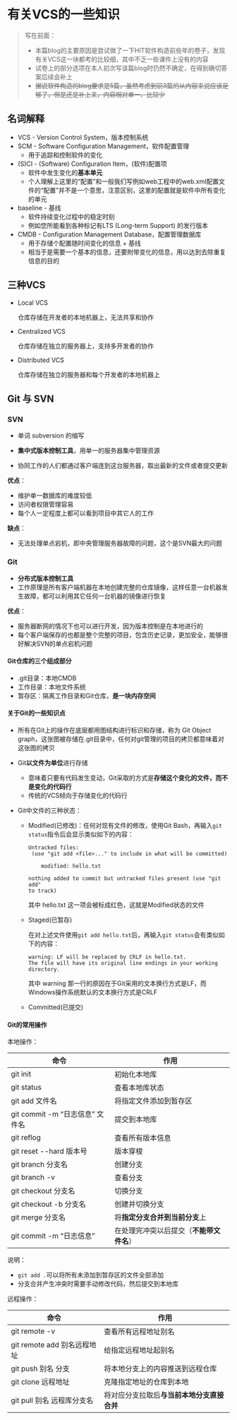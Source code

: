 # 有关VCS的一些知识

> 写在前面：
>
> * 本篇blog的主要原因是尝试做了一下HIT软件构造前些年的卷子，发现有关VCS这一块都考的比较细，其中不乏一些课件上没有的内容
> * 试卷上的部分选项在本人初次写该篇blog时仍然不确定，在得到确切答案后续会补上
> * ~~据说软件构造的blog要求是5篇，虽然考虑到前3篇的从内容来说应该足够了，但是还是补上来，内容相对单一、比较少~~

## 名词解释

*  VCS - Version Control System，版本控制系统
* SCM -  Software Configuration Management，软件配置管理
  * 用于追踪和控制软件的变化
* (S)CI -  (Software) Configuration Item，(软件)配置项
  * 软件中发生变化的**基本单元**
  * 个人理解上这里的“配置”和一般我们写例如web工程中的web.xml配置文件的“配置”并不是一个意思，注意区别，这里的配置就是软件中所有变化的单元
* baseline - 基线
  * 软件持续变化过程中的稳定时刻
  * 例如您所能看到各种标记有LTS (Long-term Support) 的发行版本
* CMDB - Configuration Management Database，配置管理数据库
  * 用于存储个配置随时间变化的信息 + 基线
  * 相当于是需要一个基本的信息，还要附带变化的信息，用以达到去除重复信息的目的

## 三种VCS

* Local VCS

  仓库存储在开发者的本地机器上，无法共享和协作

* Centralized VCS

  仓库存储在独立的服务器上，支持多开发者的协作

* Distributed VCS

  仓库存储在独立的服务器和每个开发者的本地机器上

## Git 与 SVN

### SVN

* 单词 subversion 的缩写

* **集中式版本控制工具**，用单一的服务器集中管理资源
* 协同工作的人们都通过客户端连到这台服务器，取出最新的文件或者提交更新

**优点**：

* 维护单一数据库的难度较低
* 访问者权限管理容易
* 每个人一定程度上都可以看到项目中其它人的工作

**缺点**：

* 无法处理单点宕机，即中央管理服务器故障的问题，这个是SVN最大的问题

### Git

* **分布式版本控制工具**
* 工作原理是所有客户端机器在本地创建完整的仓库镜像，这样任意一台机器发生故障，都可以利用其它任何一台机器的镜像进行恢复

**优点**：

* 服务器断网的情况下也可以进行开发，因为版本控制是在本地进行的
* 每个客户端保存的也都是整个完整的项目，包含历史记录，更加安全，能够很好解决SVN的单点宕机问题

#### Git仓库的三个组成部分

* .git目录：本地CMDB
* 工作目录：本地文件系统
* 暂存区：隔离工作目录和Git仓库，**是一块内存空间**

#### 关于Git的一些知识点

* 所有在Git上的操作在底层都用图结构进行标识和存储，称为 Git Object graph，这张图被存储在.git目录中，任何对git管理的项目的拷贝都意味着对这张图的拷贝

* Git**以文件为单位**进行存储
  * 意味着只要有代码发生变动，Git采取的方式是**存储这个变化的文件，而不是变化的代码行**
  * 传统的VCS倾向于存储变化的代码行
  
* Git中文件的三种状态：

  * Modified(已修改)：任何对现有文件的修改，使用Git Bash，再输入`git status`指令后会显示类似如下的内容：

    ```
    Untracked files:
     (use "git add <file>..." to include in what will be committed)
     
     	modified: hello.txt
     
    nothing added to commit but untracked files present (use "git add" 
    to track)
    ```

    其中 hello.txt 这一项会被标成红色，这就是Modified状态的文件

  * Staged(已暂存)

    在对上述文件使用`git add hello.txt`后，再输入`git status`会有类似如下的内容：

    ```
    warning: LF will be replaced by CRLF in hello.txt.
    The file will have its original line endings in your working 
    directory.
    ```

    其中 warning 那一行的原因在于Git采用的文本换行方式是LF，而Windows操作系统默认的文本换行方式是CRLF

  * Committed(已提交)

#### Git的常用操作

本地操作：

| 命令                            | 作用                                     |
| ------------------------------- | ---------------------------------------- |
| git init                        | 初始化本地库                             |
| git status                      | 查看本地库状态                           |
| git add 文件名                  | 将指定文件添加到暂存区                   |
| git commit -m “日志信息” 文件名 | 提交到本地库                             |
| git reflog                      | 查看所有版本信息                         |
| git reset --hard 版本号         | 版本穿梭                                 |
| git branch 分支名               | 创建分支                                 |
| git branch -v                   | 查看分支                                 |
| git checkout 分支名             | 切换分支                                 |
| git checkout -b 分支名          | 创建并切换分支                           |
| git merge 分支名                | 将**指定分支合并到当前分支**上           |
| git commit -m “日志信息”        | 在处理完冲突以后提交（**不能带文件名**） |

说明：

* `git add .`可以将所有未添加到暂存区的文件全部添加
* 分支合并产生冲突时需要手动修改代码，然后提交到本地库

远程操作：

| 命令                        | 作用                                       |
| --------------------------- | ------------------------------------------ |
| git remote -v               | 查看所有远程地址别名                       |
| git remote add 别名远程地址 | 给指定远程地址起别名                       |
| git push 别名 分支          | 将本地分支上的内容推送到远程仓库           |
| git clone 远程地址          | 克隆指定地址的仓库到本地                   |
| git pull 别名 远程库分支名  | 将对应分支拉取后**与当前本地分支直接合并** |

